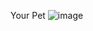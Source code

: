 Your Pet
![image](https://github.com/CallumC1/YourPet/assets/51034701/f89e843e-deaa-4c83-a294-2f4e3b248ba1)
